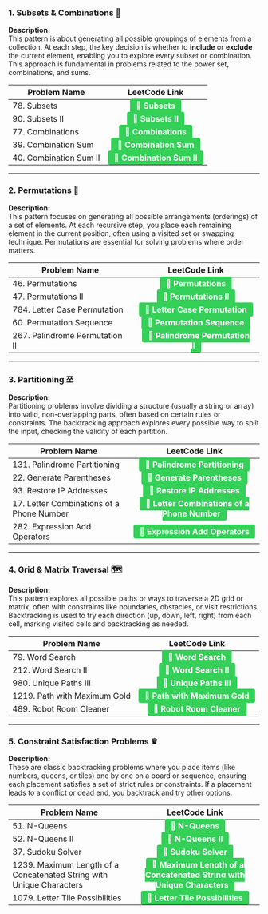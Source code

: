 ### 1. Subsets & Combinations 🧩  
**Description:**  
This pattern is about generating all possible groupings of elements from a collection. At each step, the key decision is whether to **include** or **exclude** the current element, enabling you to explore every subset or combination. This approach is fundamental in problems related to the power set, combinations, and sums.

| Problem Name | LeetCode Link |
|--------------|:-------------:|
| 78. Subsets | <a href="https://leetcode.com/problems/subsets/" style="text-decoration:none;"><span style="background-color:#34d058;color:white;padding:4px 12px;border-radius:4px;font-weight:bold;">🔗 Subsets</span></a> |
| 90. Subsets II | <a href="https://leetcode.com/problems/subsets-ii/" style="text-decoration:none;"><span style="background-color:#34d058;color:white;padding:4px 12px;border-radius:4px;font-weight:bold;">🔗 Subsets II</span></a> |
| 77. Combinations | <a href="https://leetcode.com/problems/combinations/" style="text-decoration:none;"><span style="background-color:#34d058;color:white;padding:4px 12px;border-radius:4px;font-weight:bold;">🔗 Combinations</span></a> |
| 39. Combination Sum | <a href="https://leetcode.com/problems/combination-sum/" style="text-decoration:none;"><span style="background-color:#34d058;color:white;padding:4px 12px;border-radius:4px;font-weight:bold;">🔗 Combination Sum</span></a> |
| 40. Combination Sum II | <a href="https://leetcode.com/problems/combination-sum-ii/" style="text-decoration:none;"><span style="background-color:#34d058;color:white;padding:4px 12px;border-radius:4px;font-weight:bold;">🔗 Combination Sum II</span></a> |

---

### 2. Permutations 🔄  
**Description:**  
This pattern focuses on generating all possible arrangements (orderings) of a set of elements. At each recursive step, you place each remaining element in the current position, often using a visited set or swapping technique. Permutations are essential for solving problems where order matters.

| Problem Name | LeetCode Link |
|--------------|:-------------:|
| 46. Permutations | <a href="https://leetcode.com/problems/permutations/" style="text-decoration:none;"><span style="background-color:#34d058;color:white;padding:4px 12px;border-radius:4px;font-weight:bold;">🔗 Permutations</span></a> |
| 47. Permutations II | <a href="https://leetcode.com/problems/permutations-ii/" style="text-decoration:none;"><span style="background-color:#34d058;color:white;padding:4px 12px;border-radius:4px;font-weight:bold;">🔗 Permutations II</span></a> |
| 784. Letter Case Permutation | <a href="https://leetcode.com/problems/letter-case-permutation/" style="text-decoration:none;"><span style="background-color:#34d058;color:white;padding:4px 12px;border-radius:4px;font-weight:bold;">🔗 Letter Case Permutation</span></a> |
| 60. Permutation Sequence | <a href="https://leetcode.com/problems/permutation-sequence/" style="text-decoration:none;"><span style="background-color:#34d058;color:white;padding:4px 12px;border-radius:4px;font-weight:bold;">🔗 Permutation Sequence</span></a> |
| 267. Palindrome Permutation II | <a href="https://leetcode.com/problems/palindrome-permutation-ii/" style="text-decoration:none;"><span style="background-color:#34d058;color:white;padding:4px 12px;border-radius:4px;font-weight:bold;">🔗 Palindrome Permutation II</span></a> |

---

### 3. Partitioning 쪼  
**Description:**  
Partitioning problems involve dividing a structure (usually a string or array) into valid, non-overlapping parts, often based on certain rules or constraints. The backtracking approach explores every possible way to split the input, checking the validity of each partition.

| Problem Name | LeetCode Link |
|--------------|:-------------:|
| 131. Palindrome Partitioning | <a href="https://leetcode.com/problems/palindrome-partitioning/" style="text-decoration:none;"><span style="background-color:#34d058;color:white;padding:4px 12px;border-radius:4px;font-weight:bold;">🔗 Palindrome Partitioning</span></a> |
| 22. Generate Parentheses | <a href="https://leetcode.com/problems/generate-parentheses/" style="text-decoration:none;"><span style="background-color:#34d058;color:white;padding:4px 12px;border-radius:4px;font-weight:bold;">🔗 Generate Parentheses</span></a> |
| 93. Restore IP Addresses | <a href="https://leetcode.com/problems/restore-ip-addresses/" style="text-decoration:none;"><span style="background-color:#34d058;color:white;padding:4px 12px;border-radius:4px;font-weight:bold;">🔗 Restore IP Addresses</span></a> |
| 17. Letter Combinations of a Phone Number | <a href="https://leetcode.com/problems/letter-combinations-of-a-phone-number/" style="text-decoration:none;"><span style="background-color:#34d058;color:white;padding:4px 12px;border-radius:4px;font-weight:bold;">🔗 Letter Combinations of a Phone Number</span></a> |
| 282. Expression Add Operators | <a href="https://leetcode.com/problems/expression-add-operators/" style="text-decoration:none;"><span style="background-color:#34d058;color:white;padding:4px 12px;border-radius:4px;font-weight:bold;">🔗 Expression Add Operators</span></a> |

---

### 4. Grid & Matrix Traversal 🗺️  
**Description:**  
This pattern explores all possible paths or ways to traverse a 2D grid or matrix, often with constraints like boundaries, obstacles, or visit restrictions. Backtracking is used to try each direction (up, down, left, right) from each cell, marking visited cells and backtracking as needed.

| Problem Name | LeetCode Link |
|--------------|:-------------:|
| 79. Word Search | <a href="https://leetcode.com/problems/word-search/" style="text-decoration:none;"><span style="background-color:#34d058;color:white;padding:4px 12px;border-radius:4px;font-weight:bold;">🔗 Word Search</span></a> |
| 212. Word Search II | <a href="https://leetcode.com/problems/word-search-ii/" style="text-decoration:none;"><span style="background-color:#34d058;color:white;padding:4px 12px;border-radius:4px;font-weight:bold;">🔗 Word Search II</span></a> |
| 980. Unique Paths III | <a href="https://leetcode.com/problems/unique-paths-iii/" style="text-decoration:none;"><span style="background-color:#34d058;color:white;padding:4px 12px;border-radius:4px;font-weight:bold;">🔗 Unique Paths III</span></a> |
| 1219. Path with Maximum Gold | <a href="https://leetcode.com/problems/path-with-maximum-gold/" style="text-decoration:none;"><span style="background-color:#34d058;color:white;padding:4px 12px;border-radius:4px;font-weight:bold;">🔗 Path with Maximum Gold</span></a> |
| 489. Robot Room Cleaner | <a href="https://leetcode.com/problems/robot-room-cleaner/" style="text-decoration:none;"><span style="background-color:#34d058;color:white;padding:4px 12px;border-radius:4px;font-weight:bold;">🔗 Robot Room Cleaner</span></a> |

---

### 5. Constraint Satisfaction Problems ♛  
**Description:**  
These are classic backtracking problems where you place items (like numbers, queens, or tiles) one by one on a board or sequence, ensuring each placement satisfies a set of strict rules or constraints. If a placement leads to a conflict or dead end, you backtrack and try other options.

| Problem Name | LeetCode Link |
|--------------|:-------------:|
| 51. N-Queens | <a href="https://leetcode.com/problems/n-queens/" style="text-decoration:none;"><span style="background-color:#34d058;color:white;padding:4px 12px;border-radius:4px;font-weight:bold;">🔗 N-Queens</span></a> |
| 52. N-Queens II | <a href="https://leetcode.com/problems/n-queens-ii/" style="text-decoration:none;"><span style="background-color:#34d058;color:white;padding:4px 12px;border-radius:4px;font-weight:bold;">🔗 N-Queens II</span></a> |
| 37. Sudoku Solver | <a href="https://leetcode.com/problems/sudoku-solver/" style="text-decoration:none;"><span style="background-color:#34d058;color:white;padding:4px 12px;border-radius:4px;font-weight:bold;">🔗 Sudoku Solver</span></a> |
| 1239. Maximum Length of a Concatenated String with Unique Characters | <a href="https://leetcode.com/problems/maximum-length-of-a-concatenated-string-with-unique-characters/" style="text-decoration:none;"><span style="background-color:#34d058;color:white;padding:4px 12px;border-radius:4px;font-weight:bold;">🔗 Maximum Length of a Concatenated String with Unique Characters</span></a> |
| 1079. Letter Tile Possibilities | <a href="https://leetcode.com/problems/letter-tile-possibilities/" style="text-decoration:none;"><span style="background-color:#34d058;color:white;padding:4px 12px;border-radius:4px;font-weight:bold;">🔗 Letter Tile Possibilities</span></a> |
